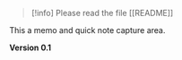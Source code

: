 > [!info] Please read the file [[README]]

This a memo and quick note capture area. 

**Version 0.1**

